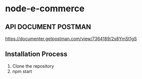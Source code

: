 # node-e-commerce


## API DOCUMENT POSTMAN

https://documenter.getpostman.com/view/7364189/2s8YmSt1gS

## Installation Process
   1. Clone the repository
   2. npm start

